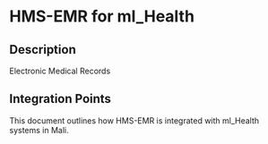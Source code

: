 # HMS-EMR for ml_Health

## Description

Electronic Medical Records

## Integration Points

This document outlines how HMS-EMR is integrated with ml_Health systems in Mali.
